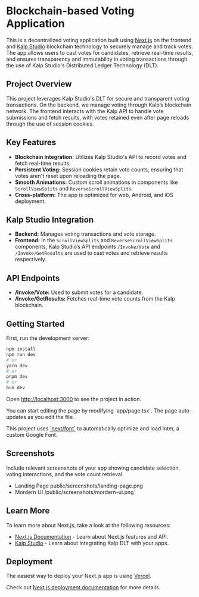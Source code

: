 
# Blockchain-based Voting Application

This is a decentralized voting application built using [Next.js](https://nextjs.org/) on the frontend and [Kalp Studio](https://kalp.studio/) blockchain technology to securely manage and track votes. The app allows users to cast votes for candidates, retrieve real-time results, and ensures transparency and immutability in voting transactions through the use of Kalp Studio's Distributed Ledger Technology (DLT).

## Project Overview

This project leverages Kalp Studio's DLT for secure and transparent voting transactions. On the backend, we manage voting through Kalp’s blockchain network. The frontend interacts with the Kalp API to handle vote submissions and fetch results, with votes retained even after page reloads through the use of session cookies.

## Key Features

- **Blockchain Integration:** Utilizes Kalp Studio's API to record votes and fetch real-time results.
- **Persistent Voting:** Session cookies retain vote counts, ensuring that votes aren't reset upon reloading the page.
- **Smooth Animations:** Custom scroll animations in components like `ScrollViewSplits` and `ReverseScrollViewSplits`.
- **Cross-platform:** The app is optimized for web, Android, and iOS deployment.

## Kalp Studio Integration

- **Backend:** Manages voting transactions and vote storage.
- **Frontend:** In the `ScrollViewSplits` and `ReverseScrollViewSplits` components, Kalp Studio’s API endpoints `/Invoke/Vote` and `/Invoke/GetResults` are used to cast votes and retrieve results respectively.

## API Endpoints

- **/Invoke/Vote:** Used to submit votes for a candidate.
- **/Invoke/GetResults:** Fetches real-time vote counts from the Kalp blockchain.

## Getting Started

First, run the development server:

```bash
npm install
npm run dev
# or
yarn dev
# or
pnpm dev
# or
bun dev
```

Open [http://localhost:3000](http://localhost:3000) to see the project in action.

You can start editing the page by modifying \`app/page.tsx\`. The page auto-updates as you edit the file.

This project uses [\`next/font\`](https://nextjs.org/docs/basic-features/font-optimization) to automatically optimize and load Inter, a custom Google Font.

## Screenshots

Include relevant screenshots of your app showing candidate selection, voting interactions, and the vote count retrieval.

- Landing Page
public/screenshots/landing-page.png
- Mordern UI
/public/screenshots/mordern-ui.png`

## Learn More

To learn more about Next.js, take a look at the following resources:

- [Next.js Documentation](https://nextjs.org/docs) - Learn about Next.js features and API.
- [Kalp Studio](https://kalp.studio/docs) - Learn about integrating Kalp DLT with your apps.

## Deployment

The easiest way to deploy your Next.js app is using [Vercel](https://vercel.com/new?utm_medium=default-template&filter=next.js&utm_source=create-next-app&utm_campaign=create-next-app-readme).

Check out [Next.js deployment documentation](https://nextjs.org/docs/deployment) for more details.

